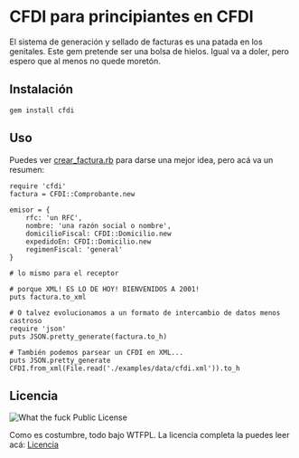 # CFDI para principiantes en CFDI

El sistema de generación y sellado de facturas es una patada en los genitales. Este gem pretende ser una bolsa de hielos. Igual va a doler, pero espero que al menos no quede moretón.

## Instalación

    gem install cfdi

## Uso

Puedes ver [crear_factura.rb](examples/crear_factura.rb) para darse una mejor idea, pero acá va un resumen:

    require 'cfdi'
	factura = CFDI::Comprobante.new
	
	emisor = {
		rfc: 'un RFC',
		nombre: 'una razón social o nombre',
		domicilioFiscal: CFDI::Domicilio.new
		expedidoEn: CFDI::Domicilio.new
		regimenFiscal: 'general'
	}
	
	# lo mismo para el receptor
	
	# porque XML! ES LO DE HOY! BIENVENIDOS A 2001!
	puts factura.to_xml
	
	# O talvez evolucionamos a un formato de intercambio de datos menos castroso
	require 'json'
	puts JSON.pretty_generate(factura.to_h)
	
	# También podemos parsear un CFDI en XML...
	puts JSON.pretty_generate CFDI.from_xml(File.read('./examples/data/cfdi.xml')).to_h
	
## Licencia

![What the fuck Public License](http://www.wtfpl.net/wp-content/uploads/2012/12/wtfpl-badge-1.png)

Como es costumbre, todo bajo WTFPL. La licencia completa la puedes leer acá: [Licencia](LICENSE.txt)